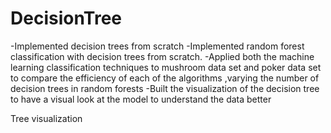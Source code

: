 # DecisionTree

-Implemented decision trees from scratch
-Implemented random forest classification with decision trees from scratch.
-Applied both the machine learning classification techniques to mushroom data set and poker data set to compare the efficiency of each of the algorithms ,varying the number of decision trees in random forests
-Built the visualization of the decision tree to have a visual look at the model to understand the data better

Tree visualization 


